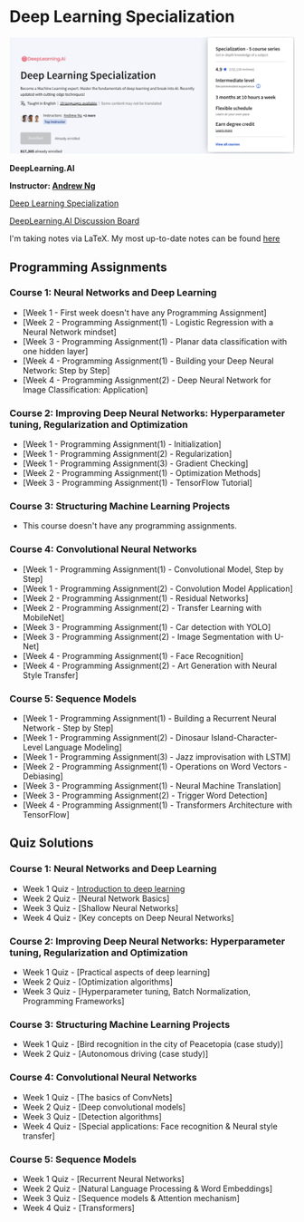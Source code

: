 # Deep Learning Specialization

![](https://github.com/hgnzheng/CS230_Stanford/blob/main/Deep_Learning_Specialization/coursera_page.png)

**DeepLearning.AI**

**Instructor: [Andrew Ng](https://www.andrewng.org/)**

[Deep Learning Specialization](https://www.coursera.org/specializations/deep-learning)

[DeepLearning.AI Discussion Board](https://community.deeplearning.ai/c/deep-learning-specialization/6)

I'm taking notes via LaTeX. My most up-to-date notes can be found [here](https://github.com/hgnzheng/CS230_Stanford/tree/main/Deep_Learning_Specialization/Deep_Learning_Notes.pdf)

## Programming Assignments

### Course 1: Neural Networks and Deep Learning

  * [Week 1 - First week doesn't have any Programming Assignment]
  * [Week 2 - Programming Assignment(1) - Logistic Regression with a Neural Network mindset]
  * [Week 3 - Programming Assignment(1) - Planar data classification with one hidden layer]
  * [Week 4 - Programming Assignment(1) - Building your Deep Neural Network: Step by Step]
  * [Week 4 - Programming Assignment(2) - Deep Neural Network for Image Classification: Application]

### Course 2: Improving Deep Neural Networks: Hyperparameter tuning, Regularization and Optimization

  - [Week 1 - Programming Assignment(1) - Initialization]
  - [Week 1 - Programming Assignment(2) - Regularization]
  - [Week 1 - Programming Assignment(3) - Gradient Checking]
  - [Week 2 - Programming Assignment(1) - Optimization Methods]
  - [Week 3 - Programming Assignment(1) - TensorFlow Tutorial]

### Course 3: Structuring Machine Learning Projects

  - This course doesn't have any programming assignments.
  
### Course 4: Convolutional Neural Networks

  - [Week 1 - Programming Assignment(1) - Convolutional Model, Step by Step]
  - [Week 1 - Programming Assignment(2) - Convolution Model Application]
  - [Week 2 - Programming Assignment(1) - Residual Networks]
  - [Week 2 - Programming Assignment(2) - Transfer Learning with MobileNet]
  - [Week 3 - Programming Assignment(1) - Car detection with YOLO]
  - [Week 3 - Programming Assignment(2) - Image Segmentation with U-Net]
  - [Week 4 - Programming Assignment(1) - Face Recognition]
  - [Week 4 - Programming Assignment(2) - Art Generation with Neural Style Transfer]

### Course 5: Sequence Models

  - [Week 1 - Programming Assignment(1) - Building a Recurrent Neural Network - Step by Step]
  - [Week 1 - Programming Assignment(2) - Dinosaur Island-Character-Level Language Modeling]
  - [Week 1 - Programming Assignment(3) - Jazz improvisation with LSTM]
  - [Week 2 - Programming Assignment(1) - Operations on Word Vectors - Debiasing]
  - [Week 3 - Programming Assignment(1) - Neural Machine Translation]
  - [Week 3 - Programming Assignment(2) - Trigger Word Detection]
  - [Week 4 - Programming Assignment(1) -  Transformers Architecture with TensorFlow]
  


## Quiz Solutions

### Course 1: Neural Networks and Deep Learning

  - Week 1 Quiz - [Introduction to deep learning](https://github.com/hgnzheng/CS230_Stanford/blob/main/Deep_Learning_Specialization/Quiz/C1_W1.pdf)
  - Week 2 Quiz - [Neural Network Basics]
  - Week 3 Quiz - [Shallow Neural Networks]
  - Week 4 Quiz - [Key concepts on Deep Neural Networks]

### Course 2: Improving Deep Neural Networks: Hyperparameter tuning, Regularization and Optimization

  - Week 1 Quiz - [Practical aspects of deep learning]
  - Week 2 Quiz - [Optimization algorithms]
  - Week 3 Quiz - [Hyperparameter tuning, Batch Normalization, Programming Frameworks]
  
### Course 3: Structuring Machine Learning Projects

  - Week 1 Quiz - [Bird recognition in the city of Peacetopia (case study)]
  - Week 2 Quiz - [Autonomous driving (case study)]

### Course 4: Convolutional Neural Networks

  - Week 1 Quiz - [The basics of ConvNets]
  - Week 2 Quiz - [Deep convolutional models]
  - Week 3 Quiz - [Detection algorithms]
  - Week 4 Quiz - [Special applications: Face recognition & Neural style transfer]

### Course 5: Sequence Models

  - Week 1 Quiz - [Recurrent Neural Networks]
  - Week 2 Quiz - [Natural Language Processing & Word Embeddings]
  - Week 3 Quiz - [Sequence models & Attention mechanism]
  - Week 4 Quiz - [Transformers]
